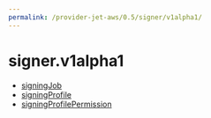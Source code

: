 ```yaml
---
permalink: /provider-jet-aws/0.5/signer/v1alpha1/
---
```


# signer.v1alpha1



* [signingJob](signingJob.md)
* [signingProfile](signingProfile.md)
* [signingProfilePermission](signingProfilePermission.md)